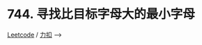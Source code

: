 # 744. 寻找比目标字母大的最小字母

[Leetcode](https://leetcode.com/problems/find-smallest-letter-greater-than-target/description/) / [力扣](https://leetcode-cn.com/problems/find-smallest-letter-greater-than-target/description/) -->

